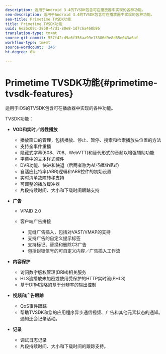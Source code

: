 ```yaml
---
description: 适用于Android 3.4的TVSDK包含可在播放器中实现的各种功能。
seo-description: 适用于Android 3.4的TVSDK包含可在播放器中实现的各种功能。
seo-title: Primetime TVSDK功能
title: Primetime TVSDK功能
uuid: 6e26c09c-2858-47d1-80e8-1d7c6a468b86
translation-type: tm+mt
source-git-commit: 557f42cd9a6f356aa99e13386d9e8d65e043a6af
workflow-type: tm+mt
source-wordcount: '246'
ht-degree: 0%

---
```



# Primetime TVSDK功能{#primetime-tvsdk-features}

适用于iOS的TVSDK包含可在播放器中实现的各种功能。

TVSDK功能：

* **VOD和实时／线性播放**

   * 播放窗口的管理，包括播放、停止、暂停、搜索和检索播放头位置的方法
   * 支持全事件重播
   * 隐藏式字幕(608、708、WebVTT)和替代形式的音频以增强辅助功能
   * 字幕中的文本样式控件
   * DVR功能、快进和快退（后两者称为&#x200B;*技巧播放模式*）
   * 自适应比特率(ABR)逻辑和ABR控件的初始设置
   * 实时清单故障转移支持
   * 可调整的播放缓冲器
   * 片段持续时间、大小和下载时间跟踪支持

* **广告**

   * VPAID 2.0
   * 客户端广告拼接

      * 无缝广告插入，包括对VAST/VMAP的支持
      * 支持广告的自定义提示标签
      * 支持标记、替换和删除C3广告
      * 包括封锁信号的可自定义内容／广告插入工作流

* **内容保护**

   * 访问数字版权管理(DRM)相关服务
   * HLS流播放未加密或使用受保护的HTTP实时流(PHLS)
   * 基于DRM策略的基于分辨率的输出控制

* **视频和广告跟踪**

   * QoS事件跟踪
   * 帮助TVSDK和您的应用程序异步通信视频、广告和其他元素状态的通知。 通知还会记录活动。

* **记录**

   * 调试日志记录
   * 片段持续时间、大小和下载时间的跟踪支持。